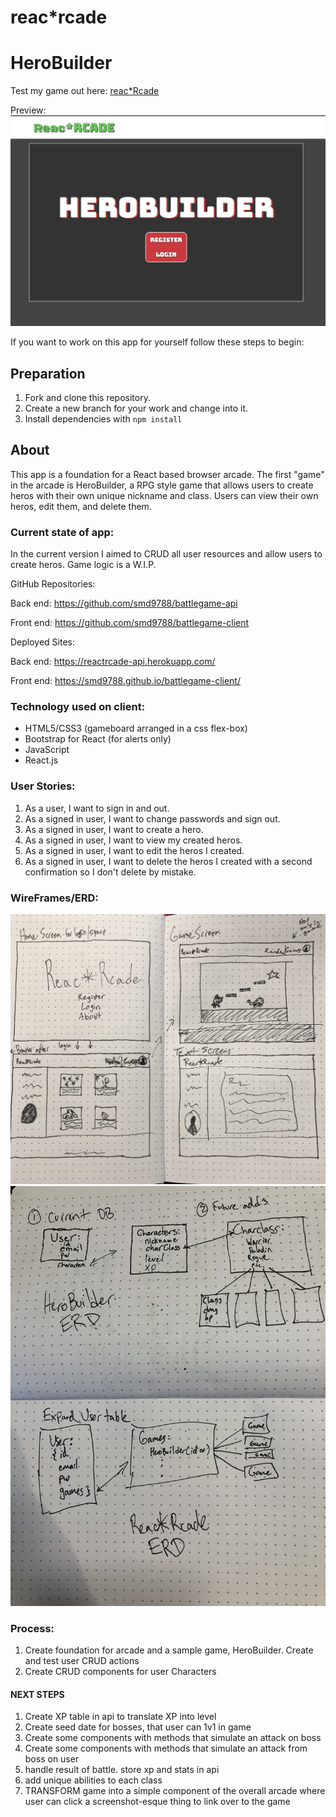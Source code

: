 # reac*rcade
# HeroBuilder

Test my game out here: [reac*Rcade](https://smd9788.github.io/battlegame-client/#/)

Preview:
![preview](/public/images/screenshot3.17.19.png)

If you want to work on this app for yourself follow these steps to begin:
## Preparation

1. Fork and clone this repository.
2. Create a new branch for your work and change into it.
3. Install dependencies with `npm install`

## About

This app is a foundation for a React based browser arcade. The first "game" in the arcade is HeroBuilder, a RPG style game that allows users to create heros with their own unique nickname and class. Users can view their own heros, edit them, and delete them.

### Current state of app:
In the current version I aimed to CRUD all user resources and allow users to create heros. Game logic is a W.I.P.

GitHub Repositories:

Back end: https://github.com/smd9788/battlegame-api

Front end: https://github.com/smd9788/battlegame-client

Deployed Sites:

Back end: https://reactrcade-api.herokuapp.com/

Front end: https://smd9788.github.io/battlegame-client/

### Technology used on client:
  - HTML5/CSS3 (gameboard arranged in a css flex-box)
  - Bootstrap for React (for alerts only)
  - JavaScript
  - React.js

### User Stories:
1. As a user, I want to sign in and out.
2. As a signed in user, I want to change passwords and sign out.
3. As a signed in user, I want to create a hero.
4. As a signed in user, I want to view my created heros.
5. As a signed in user, I want to edit the heros I created.
6. As a signed in user, I want to delete the heros I created with a second confirmation so I don't delete by mistake.

### WireFrames/ERD:
![wireframe](/public/images/wireframe.jpg)
![erd](/public/images/erd.jpg)

### Process:
1. Create foundation for arcade and a sample game, HeroBuilder. Create and test user CRUD actions
2. Create CRUD components for user Characters
#### NEXT STEPS
1. Create XP table in api to translate XP into level
2. Create seed date for bosses, that user can 1v1 in game
3. Create some components with methods that simulate an attack on boss
4. Create some components with methods that simulate an attack from boss on user
5. handle result of battle. store xp and stats in api
6. add unique abilities to each class
7. TRANSFORM game into a simple component of the overall arcade where user can click a screenshot-esque thing to link over to the game
